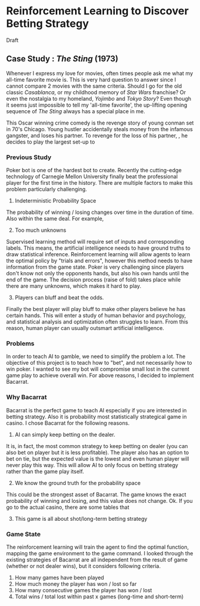 # Reinforcement Learning to Discover Betting Strategy

Draft

## Case Study : *The Sting* (1973)

Whenever I express my love for movies, often times people ask me what my all-time favorite movie is. This is very hard question to answer since I cannot compare 2 movies with the same criteria. Should I go for the old classic *Casablanca*, or my childhood memory of *Star Wars* franchise? Or even the nostalgia to my homeland, *Yojimbo* and *Tokyo Story*? Even though it seems just impossible to tell my 'all-time favorite', the up-lifting opening sequence of *The Sting* always has a special place in me.

This Oscar winning crime comedy is the revenge story of young conman set in 70's Chicago. Young hustler accidentally steals money from the infamous gangster, and loses his partner. To revenge for the loss of his partner, , he decides to play the largest set-up to  

### Previous Study
Poker bot is one of the hardest bot to create. Recently the cutting-edge technology of Carnegie Mellon University finally beat the professional player for the first time in the history. There are multiple factors to make this problem particularly challenging.

1. Indeterministic Probability Space

  The probability of winning / losing changes over time in the duration of time. Also within the same deal. For example,

2. Too much unknowns

  Supervised learning method will require set of inputs and corresponding labels. This means, the artificial intelligence needs to have ground truths to draw statistical inference. Reinforcement learning will allow agents to learn the optimal policy by "trials and errors", however this method needs to have information from the game state. Poker is very challenging since players don't know not only the opponents hands, but also his own hands until the end of the game. The decision process (raise of fold) takes place while there are many unknowns, which makes it hard to play.

3. Players can bluff and beat the odds.

  Finally the best player will play bluff to make other players believe he has certain hands. This will enter a study of human behavior and psychology, and statistical analysis and optimization often struggles to learn. From this reason, human player can usually outsmart artificial intelligence.

### Problems
In order to teach AI to gamble, we need to simplify the problem a lot. The objective of this project is to teach how to "bet", and not necessarily how to win poker. I wanted to see my bot will compromise small lost in the current game play to achieve overall win. For above reasons, I decided to implement Bacarrat.

### Why Bacarrat
Bacarrat is the perfect game to teach AI especially if you are interested in betting strategy. Also it is probability most statistically strategical game in casino. I chose Bacarrat for the following reasons.

1. AI can simply keep betting on the dealer.

  It is, in fact, the most common strategy to keep betting on dealer (you can also bet on player but it is less profitable). The player also has an option to bet on tie, but the expected value is the lowest and even human player will never play this way. This will allow AI to only focus on betting strategy rather than the game play itself.

2. We know the ground truth for the probability space

  This could be the strongest asset of Bacarrat. The game knows the exact probability of winning and losing, and this value does not change. Ok. If you go to the actual casino, there are some tables that

3. This game is all about shot/long-term betting strategy

### Game State
The reinforcement learning will train the agent to find the optimal function, mapping the game environment to the game command. I looked through the existing strategies of Bacarrat are all independent from the result of game (whether or not dealer wins), but it considers following criteria.
1. How many games have been played
2. How much money the player has won / lost so far
3. How many consecutive games the player has won / lost
4. Total wins / total lost within past x games (long-time and short-term)
